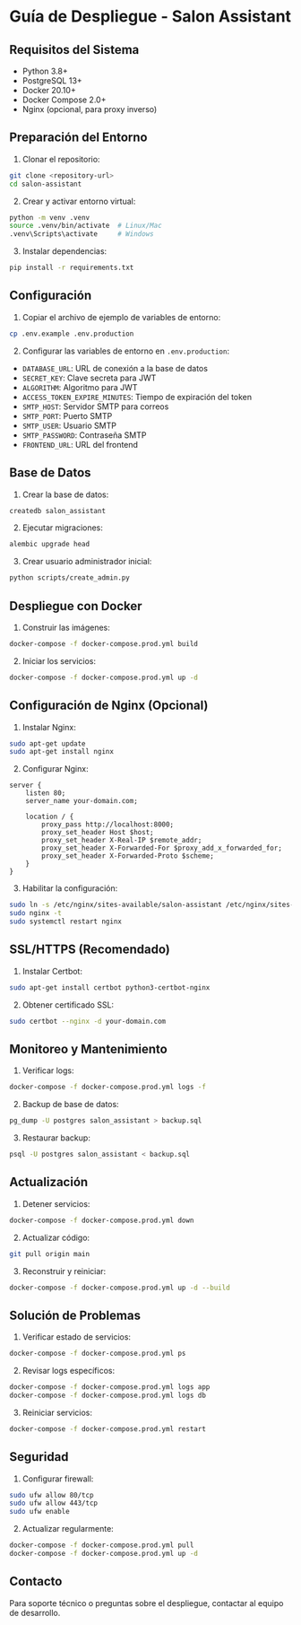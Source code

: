 # Guía de Despliegue - Salon Assistant

## Requisitos del Sistema

- Python 3.8+
- PostgreSQL 13+
- Docker 20.10+
- Docker Compose 2.0+
- Nginx (opcional, para proxy inverso)

## Preparación del Entorno

1. Clonar el repositorio:
```bash
git clone <repository-url>
cd salon-assistant
```

2. Crear y activar entorno virtual:
```bash
python -m venv .venv
source .venv/bin/activate  # Linux/Mac
.venv\Scripts\activate     # Windows
```

3. Instalar dependencias:
```bash
pip install -r requirements.txt
```

## Configuración

1. Copiar el archivo de ejemplo de variables de entorno:
```bash
cp .env.example .env.production
```

2. Configurar las variables de entorno en `.env.production`:
- `DATABASE_URL`: URL de conexión a la base de datos
- `SECRET_KEY`: Clave secreta para JWT
- `ALGORITHM`: Algoritmo para JWT
- `ACCESS_TOKEN_EXPIRE_MINUTES`: Tiempo de expiración del token
- `SMTP_HOST`: Servidor SMTP para correos
- `SMTP_PORT`: Puerto SMTP
- `SMTP_USER`: Usuario SMTP
- `SMTP_PASSWORD`: Contraseña SMTP
- `FRONTEND_URL`: URL del frontend

## Base de Datos

1. Crear la base de datos:
```bash
createdb salon_assistant
```

2. Ejecutar migraciones:
```bash
alembic upgrade head
```

3. Crear usuario administrador inicial:
```bash
python scripts/create_admin.py
```

## Despliegue con Docker

1. Construir las imágenes:
```bash
docker-compose -f docker-compose.prod.yml build
```

2. Iniciar los servicios:
```bash
docker-compose -f docker-compose.prod.yml up -d
```

## Configuración de Nginx (Opcional)

1. Instalar Nginx:
```bash
sudo apt-get update
sudo apt-get install nginx
```

2. Configurar Nginx:
```nginx
server {
    listen 80;
    server_name your-domain.com;

    location / {
        proxy_pass http://localhost:8000;
        proxy_set_header Host $host;
        proxy_set_header X-Real-IP $remote_addr;
        proxy_set_header X-Forwarded-For $proxy_add_x_forwarded_for;
        proxy_set_header X-Forwarded-Proto $scheme;
    }
}
```

3. Habilitar la configuración:
```bash
sudo ln -s /etc/nginx/sites-available/salon-assistant /etc/nginx/sites-enabled/
sudo nginx -t
sudo systemctl restart nginx
```

## SSL/HTTPS (Recomendado)

1. Instalar Certbot:
```bash
sudo apt-get install certbot python3-certbot-nginx
```

2. Obtener certificado SSL:
```bash
sudo certbot --nginx -d your-domain.com
```

## Monitoreo y Mantenimiento

1. Verificar logs:
```bash
docker-compose -f docker-compose.prod.yml logs -f
```

2. Backup de base de datos:
```bash
pg_dump -U postgres salon_assistant > backup.sql
```

3. Restaurar backup:
```bash
psql -U postgres salon_assistant < backup.sql
```

## Actualización

1. Detener servicios:
```bash
docker-compose -f docker-compose.prod.yml down
```

2. Actualizar código:
```bash
git pull origin main
```

3. Reconstruir y reiniciar:
```bash
docker-compose -f docker-compose.prod.yml up -d --build
```

## Solución de Problemas

1. Verificar estado de servicios:
```bash
docker-compose -f docker-compose.prod.yml ps
```

2. Revisar logs específicos:
```bash
docker-compose -f docker-compose.prod.yml logs app
docker-compose -f docker-compose.prod.yml logs db
```

3. Reiniciar servicios:
```bash
docker-compose -f docker-compose.prod.yml restart
```

## Seguridad

1. Configurar firewall:
```bash
sudo ufw allow 80/tcp
sudo ufw allow 443/tcp
sudo ufw enable
```

2. Actualizar regularmente:
```bash
docker-compose -f docker-compose.prod.yml pull
docker-compose -f docker-compose.prod.yml up -d
```

## Contacto

Para soporte técnico o preguntas sobre el despliegue, contactar al equipo de desarrollo. 